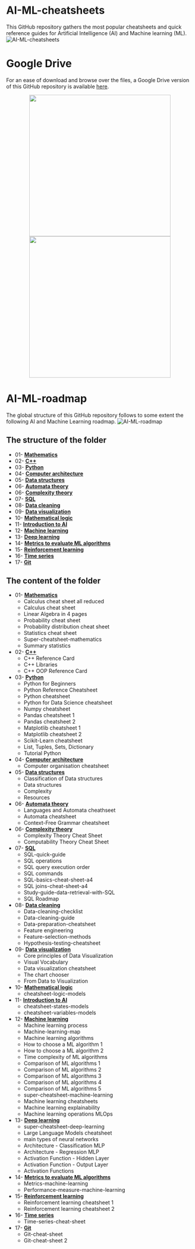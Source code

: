 # AI-ML-cheatsheets

This GitHub repository gathers the most popular cheatsheets and quick reference guides for Artificial Intelligence (AI) and Machine learning (ML).
![AI-ML-cheatsheets](https://github.com/Mouneshgouda/AI-ML-cheatsheets/blob/main/AI-ML-cheatsheets.png)

# Google Drive

For an ease of download and browse over the files, a Google Drive version of this GitHub repository is available [here](https://drive.google.com/drive/folders/1yReFa2Af9icmdEaAYOUocepkQk_gGJJK?usp=sharing).

<div style="text-align: center;">
  <img src="https://github.com/SamBelkacem/AI-ML-cheatsheets/blob/main/Google%20Drive.png" width="380" hspace="1"/>
  <img src="https://github.com/SamBelkacem/AI-ML-cheatsheets/blob/main/Mathematics.png" width="380"/>
</div>

# AI-ML-roadmap

The global structure of this GitHub repository follows to some extent the following AI and Machine Learning roadmap.
![AI-ML-roadmap](https://github.com/SamBelkacem/AI-ML-cheatsheets/blob/main/AI%20roadmap.png)

## The structure of the folder

- 01- [**Mathematics**](https://github.com/Mouneshgouda/AI-ML-cheatsheets/tree/main/01-%20Mathematics)<br>
- 02- [**C++**](https://github.com/Mouneshgouda/AI-ML-cheatsheets/tree/main/02-%20C%2B%2B)<br>
- 03- [**Python**](https://github.com/Mouneshgouda/AI-ML-cheatsheets/tree/main/03-%20Python)<br>
- 04- [**Computer architecture**](https://github.com/Mouneshgouda/AI-ML-cheatsheets/tree/main/04-%20Computer%20architecture)<br>
- 05- [**Data structures**](https://github.com/Mouneshgouda/AI-ML-cheatsheets/tree/main/05-%20Data%20structures)<br>
- 06- [**Automata theory**](https://github.com/Mouneshgouda/AI-ML-cheatsheets/tree/main/06-%20Automata%20theory)<br>
- 06- [**Complexity theory**](https://github.com/Mouneshgouda/AI-ML-cheatsheets/tree/main/06-%20Complexity%20theory)<br>
- 07- [**SQL**](https://github.com/Mouneshgouda/AI-ML-cheatsheets/tree/main/07-%20SQL)<br>
- 08- [**Data cleaning**](https://github.com/Mouneshgouda/AI-ML-cheatsheets/tree/main/08-%20Data%20cleaning)<br>
- 09- [**Data visualization**](https://github.com/Mouneshgouda/AI-ML-cheatsheets/tree/main/09-%20Data%20visualization)<br>
- 10- [**Mathematical logic**](https://github.com/Mouneshgouda/AI-ML-cheatsheets/tree/main/10-%20Mathematical%20logic)<br>
- 11- [**Introduction to AI**](https://github.com/Mouneshgouda/AI-ML-cheatsheets/tree/main/11-%20Introduction%20to%20AI)<br>
- 12- [**Machine learning**](https://github.com/Mouneshgouda/AI-ML-cheatsheets/tree/main/12-%20Machine%20learning)<br>
- 13- [**Deep learning**](https://github.com/Mouneshgouda/AI-ML-cheatsheets/tree/main/13-%20Deep%20learning)<br>
- 14- [**Metrics to evaluate ML algorithms**](https://github.com/Mouneshgouda/AI-ML-cheatsheets/tree/main/14-%20Metrics%20to%20evaluate%20machine%20learning%20algorithms)<br>
- 15- [**Reinforcement learning**](https://github.com/Mouneshgouda/AI-ML-cheatsheets/tree/main/15-%20Reinforcement%20learning)<br>
- 16- [**Time series**](https://github.com/Mouneshgouda/AI-ML-cheatsheets/tree/main/16-%20Time%20series)<br>
- 17- [**Git**](https://github.com/Mouneshgouda/AI-ML-cheatsheets/tree/main/17-%20Git)<br>

## The content of the folder

- 01- [**Mathematics**](https://github.com/Mouneshgouda/AI-ML-cheatsheets/tree/main/01-%20Mathematics)<br>
  - Calculus cheat sheet all reduced
  - Calculus cheat sheet
  - Linear Algebra in 4 pages
  - Probability cheat sheet
  - Probability distribution cheat sheet
  - Statistics cheat sheet
  - Super-cheatsheet-mathematics
  - Summary statistics
- 02- [**C++**](https://github.com/Mouneshgouda/AI-ML-cheatsheets/tree/main/02-%20C%2B%2B)<br>
  - C++ Reference Card
  - C++ Libraries
  - C++ OOP Reference Card
- 03- [**Python**](https://github.com/Mouneshgouda/AI-ML-cheatsheets/tree/main/03-%20Python)<br>
  - Python for Beginners
  - Python Reference Cheatsheet
  - Python cheatsheet
  - Python for Data Science cheatsheet
  - Numpy cheatsheet
  - Pandas cheatsheet 1
  - Pandas cheatsheet 2
  - Matplotlib cheatsheet 1
  - Matplotlib cheatsheet 2
  - Scikit-Learn cheatsheet
  - List, Tuples, Sets, Dictionary
  - Tutorial Python
- 04- [**Computer architecture**](https://github.com/Mouneshgouda/AI-ML-cheatsheets/tree/main/04-%20Computer%20architecture)<br>
  - Computer organisation cheatsheet
- 05- [**Data structures**](https://github.com/Mouneshgouda/AI-ML-cheatsheets/tree/main/05-%20Data%20structures)<br>
  - Classification of Data structures
  - Data structures
  - Complexity
  - Resources
- 06- [**Automata theory**](https://github.com/Mouneshgouda/AI-ML-cheatsheets/tree/main/06-%20Automata%20theory)<br>
  - Languages and Automata cheathseet
  - Automata cheatsheet
  - Context-Free Grammar cheatsheet
- 06- [**Complexity theory**](https://github.com/Mouneshgouda/AI-ML-cheatsheets/tree/main/06-%20Complexity%20theory)<br>
  - Complexity Theory Cheat Sheet
  - Computability Theory Cheat Sheet
- 07- [**SQL**](https://github.com/Mouneshgouda/AI-ML-cheatsheets/tree/main/07-%20SQL)<br>
  - SQL-quick-guide
  - SQL operations
  - SQL query execution order
  - SQL commands
  - SQL-basics-cheat-sheet-a4
  - SQL joins-cheat-sheet-a4
  - Study-guide-data-retrieval-with-SQL
  - SQL Roadmap
- 08- [**Data cleaning**](https://github.com/Mouneshgouda/AI-ML-cheatsheets/tree/main/08-%20Data%20cleaning)<br>
  - Data-cleaning-checklist
  - Data-cleaning-guide
  - Data-preparation-cheatsheet
  - Feature engineering
  - Feature-selection-methods
  - Hypothesis-testing-cheatsheet
- 09- [**Data visualization**](https://github.com/Mouneshgouda/AI-ML-cheatsheets/tree/main/09-%20Data%20visualization)<br>
  - Core principles of Data Visualization
  - Visual Vocabulary
  - Data visualization cheatsheet
  - The chart chooser
  - From Data to Visualization
- 10- [**Mathematical logic**](https://github.com/Mouneshgouda/AI-ML-cheatsheets/tree/main/10-%20Mathematical%20logic)<br>
  - cheatsheet-logic-models
- 11- [**Introduction to AI**](https://github.com/Mouneshgouda/AI-ML-cheatsheets/tree/main/11-%20Introduction%20to%20AI)<br>
  - cheatsheet-states-models
  - cheatsheet-variables-models
- 12- [**Machine learning**](https://github.com/Mouneshgouda/AI-ML-cheatsheets/tree/main/12-%20Machine%20learning)<br>
  - Machine learning process
  - Machine-learning-map
  - Machine learning algorithms
  - How to choose a ML algorithm 1
  - How to choose a ML algorithm 2
  - Time complexity of ML algorithms
  - Comparison of ML algorithms 1
  - Comparison of ML algorithms 2
  - Comparison of ML algorithms 3
  - Comparison of ML algorithms 4
  - Comparison of ML algorithms 5
  - super-cheatsheet-machine-learning
  - Machine learning cheatsheets
  - Machine learning explainability
  - Machine learning operations MLOps
- 13- [**Deep learning**](https://github.com/Mouneshgouda/AI-ML-cheatsheets/tree/main/13-%20Deep%20learning)<br>
  - super-cheatsheet-deep-learning
  - Large Language Models cheatsheet
  - main types of neural networks
  - Architecture - Classification MLP
  - Architecture - Regression MLP
  - Activation Function - Hidden Layer
  - Activation Function - Output Layer
  - Activation Functions
- 14- [**Metrics to evaluate ML algorithms**](https://github.com/Mouneshgouda/AI-ML-cheatsheets/tree/main/14-%20Metrics%20to%20evaluate%20machine%20learning%20algorithms)<br>
  - Metrics-machine-learning
  - Performance-measure-machine-learning 
- 15- [**Reinforcement learning**](https://github.com/Mouneshgouda/AI-ML-cheatsheets/tree/main/15-%20Reinforcement%20learning)<br>
  - Reinforcement learning cheatsheet 1
  - Reinforcement learning cheatsheet 2 
- 16- [**Time series**](https://github.com/Mouneshgouda/AI-ML-cheatsheets/tree/main/16-%20Time%20series)<br>
  - Time-series-cheat-sheet 
- 17- [**Git**](https://github.com/Mouneshgouda/AI-ML-cheatsheets/tree/main/17-%20Git)<br>
  - Git-cheat-sheet
  - Git-cheat-sheet 2
